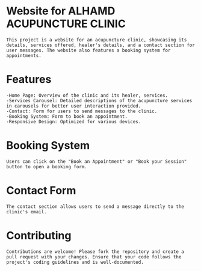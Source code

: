 # Website for ALHAMD ACUPUNCTURE CLINIC

    This project is a website for an acupuncture clinic, showcasing its details, services offered, healer's details, and a contact section for user messages. The website also features a booking system for appointments. 

# Features

    -Home Page: Overview of the clinic and its healer, services.
    -Services Carousel: Detailed descriptions of the acupuncture services in carousels for better user interaction provided.
    -Contact: Form for users to send messages to the clinic.
    -Booking System: Form to book an appointment.
    -Responsive Design: Optimized for various devices.

# Booking System

    Users can click on the "Book an Appointment" or "Book your Session" button to open a booking form.

# Contact Form

    The contact section allows users to send a message directly to the clinic's email.

# Contributing

    Contributions are welcome! Please fork the repository and create a pull request with your changes. Ensure that your code follows the project's coding guidelines and is well-documented.
